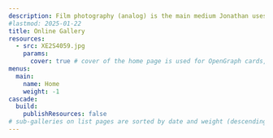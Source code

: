 ```yaml
---
description: Film photography (analog) is the main medium Jonathan uses. This website showcases work primarily in black & white. Please read **[about](about)** the reproductions of photographs shown on this website and the **[copyright notice](copyright)**.
#lastmod: 2025-01-22
title: Online Gallery
resources:
  - src: XE2S4059.jpg
    params:
      cover: true # cover of the home page is used for OpenGraph cards, etc.
menus:
  main:
    name: Home
    weight: -1
cascade:
  build:
    publishResources: false
# sub-galleries on list pages are sorted by date and weight (descending)
---
```

